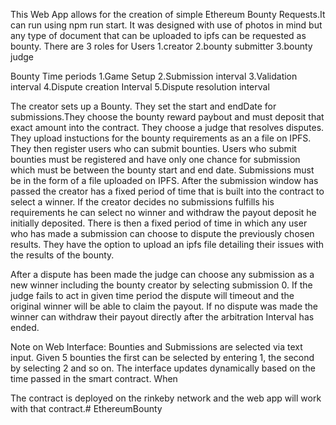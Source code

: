 This Web App allows for the creation of simple Ethereum Bounty Requests.It can run using npm run start. It was designed with use of photos in mind but any type of document that can be uploaded to ipfs can be requested as bounty. There are 3 roles for Users 1.creator 2.bounty submitter 3.bounty judge

Bounty Time periods 1.Game Setup 2.Submission interval 3.Validation interval 4.Dispute creation Interval 5.Dispute resolution interval

The creator sets up a Bounty. They set the start and endDate for submissions.They choose the bounty reward paybout and must deposit that exact amount into the contract. They choose a judge that resolves disputes. They upload instuctions for the bounty requirements as an a file on IPFS. They then register users who can submit bounties. Users who submit bounties must be registered and have only one chance for submission which must be between the bounty start and end date. Submissions must be in the form of a file uploaded on IPFS. After the submission window has passed the creator has a fixed period of time that is built into the contract to select a winner. If the creator decides no submissions fulfills his requirements he can select no winner and withdraw the payout deposit he initially deposited. There is then a fixed period of time in which any user who has made a submission can choose to dispute the previously chosen results. They have the option to upload an ipfs file detailing their issues with the results of the bounty.

After a dispute has been made the judge can choose any submission as a new winner including the bounty creator by selecting submission 0. If the judge fails to act in given time period the dispute will timeout and the original winner will be able to claim the payout. If no dispute was made the winner can withdraw their payout directly after the arbitration Interval has ended.

Note on Web Interface: Bounties and Submissions are selected via text input. Given 5 bounties the first can be selected by entering 1, the second by selecting 2 and so on. The interface updates dynamically based on the time passed in the smart contract. When

The contract is deployed on the rinkeby network and the web app will work with that contract.# EthereumBounty